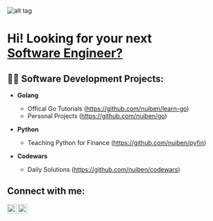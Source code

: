 ![alt tag](https://user-images.githubusercontent.com/102399623/168411123-ba704f77-ab4d-489a-ba0e-b0e0f48c122f.png)


<h1>Hi! Looking for your next<br/><a href="https://github.com/nuiben">Software Engineer?</a> <a href="https://www.linkedin.com/in/benjamingp/"></a></h1>


<h2>👨‍💻 Software Development Projects:</h2>

- <b>Golang</b>
  - Offical Go Tutorials (https://github.com/nuiben/learn-go)
  - Personal Projects (https://github.com/nuiben/go)

- <b>Python</b>
  - Teaching Python for Finance (https://github.com/nuiben/pyfin)

- <b>Codewars</b>
   - Daily Solutions (https://github.com/nuiben/codewars)

<h2>Connect with me:</h2>

[<img align="left" alt="BenPorter | Twitter" width="22px" src="https://cdn.jsdelivr.net/npm/simple-icons@v3/icons/twitter.svg" />][twitter]
[<img align="left" alt="BenPorter | LinkedIn" width="22px" src="https://cdn.jsdelivr.net/npm/simple-icons@v3/icons/linkedin.svg" />][linkedin]

[twitter]: https://twitter.com/benp0rter
[linkedin]: https://linkedin.com/in/benjamingp
